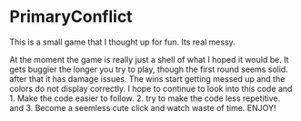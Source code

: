 # PrimaryConflict
This is a small game that I thought up for fun. Its real messy.

At the moment the game is really just a shell of what I hoped it would be. It gets buggier the longer you try to play, though the first round seems solid. after that it has
damage issues. The wins start getting messed up and the colors do not display correctly.
I hope to continue to look into this code and 1. Make the code easier to follow. 2. try to make the code less repetitive. and 3. Become  a seemless cute click and watch waste
of time. ENJOY!

